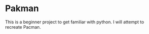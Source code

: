 # Pakman

This is a beginner project to get familiar with python. I will attempt to recreate Pacman.

